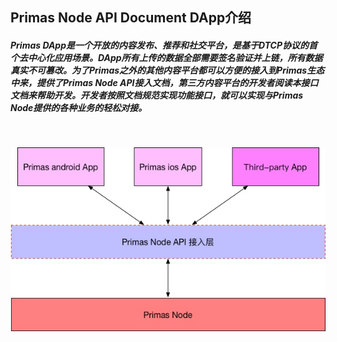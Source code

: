 ## Primas Node API Document DApp介绍
##### Primas DApp是一个开放的内容发布、推荐和社交平台，是基于DTCP协议的首个去中心化应用场景。DApp所有上传的数据全部需要签名验证并上链，所有数据真实不可篡改。为了Primas之外的其他内容平台都可以方便的接入到Primas生态中来，提供了Primas Node API接入文档，第三方内容平台的开发者阅读本接口文档来帮助开发。开发者按照文档规范实现功能接口，就可以实现与Primas Node提供的各种业务的轻松对接。 

</br> 

![](media/15306684853626/15306714885228.jpg)


